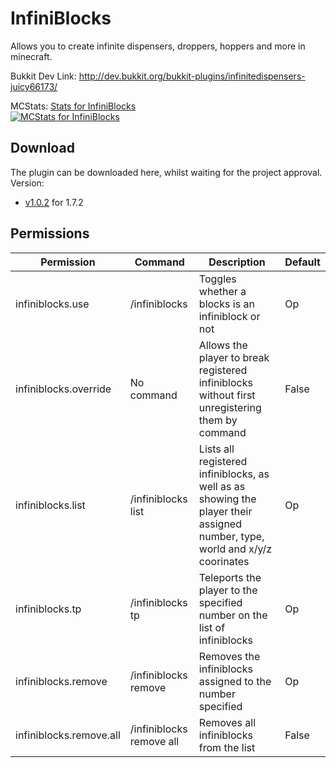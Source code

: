 InfiniBlocks
============

Allows you to create infinite dispensers, droppers, hoppers and more in minecraft.

Bukkit Dev Link: http://dev.bukkit.org/bukkit-plugins/infinitedispensers-juicy66173/


MCStats: [Stats for InfiniBlocks](http://mcstats.org/plugin/InfiniBlocks)  
[![MCStats for InfiniBlocks](http://api.mcstats.org/signature/InfiniBlocks.png)](http://mcstats.org/plugin/InfiniBlocks)


Download
--------


The plugin can be downloaded here, whilst waiting for the project approval.
Version:
  
* [v1.0.2](http://dev.bukkit.org/media/files/774/781/InfiniBlocks_v1.0.2.jar) for 1.7.2




Permissions
-----------



|Permission|Command|Description|Default|
|----------|-------|-----------|-------|
|infiniblocks.use|/infiniblocks|Toggles whether a blocks is an infiniblock or not|Op|
|infiniblocks.override|No command|Allows the player to break registered infiniblocks without first unregistering them by command|False|
|infiniblocks.list|/infiniblocks list|Lists all registered infiniblocks, as well as as showing the player their assigned number, type, world and x/y/z coorinates|Op|
|infiniblocks.tp|/infiniblocks tp <number>|Teleports the player to the specified number on the list of infiniblocks|Op|
|infiniblocks.remove|/infiniblocks remove <number>|Removes the infiniblocks assigned to the number specified|Op|
|infiniblocks.remove.all|/infiniblocks remove all|Removes all infiniblocks from the list|False|
